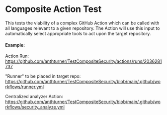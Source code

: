 # Composite Action Test

This tests the viability of a complex GitHub Action which can be called with all languages relevant to a given repository. The Action will use this input to automatically select appropriate tools to act upon the target repository.

#### Example:
Action Run: https://github.com/anthturner/TestCompositeSecurity/actions/runs/2036281737

"Runner" to be placed in target repo: https://github.com/anthturner/TestCompositeSecurity/blob/main/.github/workflows/runner.yml

Centralized analyzer Action: https://github.com/anthturner/TestCompositeSecurity/blob/main/.github/workflows/security_analyze.yml
